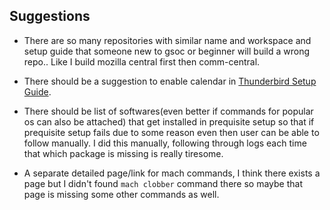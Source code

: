 ## Suggestions

* There are so many repositories with similar name and workspace and setup guide that someone new to gsoc or beginner will build a wrong repo.. Like I build mozilla central first then comm-central.

* There should be a suggestion to enable calendar in [Thunderbird Setup Guide](https://developer.mozilla.org/en-US/docs/Mozilla/Developer_guide/Build_Instructions/Simple_Thunderbird_build).

* There should be list of softwares(even better if commands for popular os can also be attached) that get installed in prequisite setup so that if prequisite setup fails due to some reason even then user can be able to follow manually. I did this manually, following through logs each time that which package is missing is really tiresome.

* A separate detailed page/link for mach commands, I think there exists a page but I didn't found `mach clobber` command there so maybe that page is missing some other commands as well. 